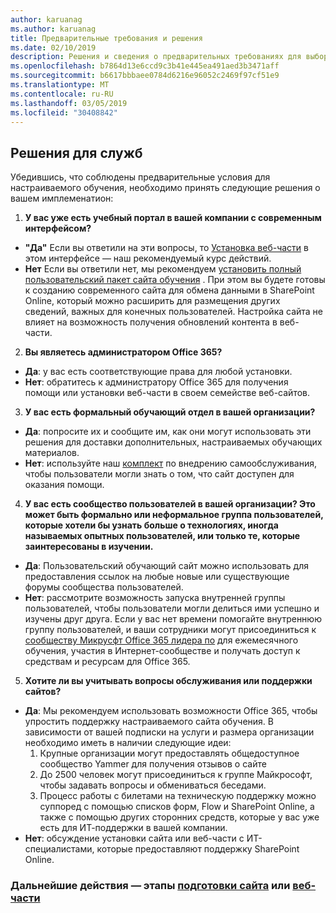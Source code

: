 ```yaml
---
author: karuanag
ms.author: karuanag
title: Предварительные требования и решения
ms.date: 02/10/2019
description: Решения и сведения о предварительных требованиях для выборочной установки и настройки обучения
ms.openlocfilehash: b7864d13e6ccd9c3b41e445ea491aed3b3471aff
ms.sourcegitcommit: b6617bbbaee0784d6216e96052c2469f97cf51e9
ms.translationtype: MT
ms.contentlocale: ru-RU
ms.lasthandoff: 03/05/2019
ms.locfileid: "30408842"
---
```

## <a name="service-decisions"></a>Решения для служб

Убедившись, что соблюдены предварительные условия для настраиваемого обучения, необходимо принять следующие решения о вашем имплеменатион:

1. **У вас уже есть учебный портал в вашей компании с современным интерфейсом?**

- **"Да"** Если вы ответили на эти вопросы, то [Установка веб-части](installwebpart.md) в этом интерфейсе — наш рекомендуемый курс действий.
- **Нет** Если вы ответили нет, мы рекомендуем [установить полный пользовательский пакет сайта обучения](installsitepackage.md) .  При этом вы будете готовы к созданию современного сайта для обмена данными в SharePoint Online, который можно расширить для размещения других сведений, важных для конечных пользователей.  Настройка сайта не влияет на возможность получения обновлений контента в веб-части. 

2. **Вы являетесь администратором Office 365?**

- **Да**: у вас есть соответствующие права для любой установки.
- **Нет**: обратитесь к администратору Office 365 для получения помощи или установки веб-части в своем семействе веб-сайтов.

3. **У вас есть формальный обучающий отдел в вашей организации?**

- **Да**: попросите их и сообщите им, как они могут использовать эти решения для доставки дополнительных, настраиваемых обучающих материалов.
- **Нет**: используйте наш [комплект](driveadoption.md) по внедрению самообслуживания, чтобы пользователи могли знать о том, что сайт доступен для оказания помощи.

4. **У вас есть сообщество пользователей в вашей организации?  Это может быть формально или неформальное группа пользователей, которые хотели бы узнать больше о технологиях, иногда называемых опытных пользователей, или только те, которые заинтересованы в изучении.**

- **Да**: Пользовательский обучающий сайт можно использовать для предоставления ссылок на любые новые или существующие форумы сообщества пользователей.
- **Нет**: рассмотрите возможность запуска внутренней группы пользователей, чтобы пользователи могли делиться ими успешно и изучены друг друга.  Если у вас нет времени помогайте внутреннюю группу пользователей, и ваши сотрудники могут присоединиться к [сообществу Микрусфт Office 365 лидера по](https://aka.ms/O365Champions) для ежемесячного обучения, участия в Интернет-сообществе и получать доступ к средствам и ресурсам для Office 365.

5.  **Хотите ли вы учитывать вопросы обслуживания или поддержки сайтов?**

- **Да**: Мы рекомендуем использовать возможности Office 365, чтобы упростить поддержку настраиваемого сайта обучения.  В зависимости от вашей подписки на услуги и размера организации необходимо иметь в наличии следующие идеи:
    1. Крупные организации могут предоставлять общедоступное сообщество Yammer для получения отзывов о сайте
    2. До 2500 человек могут присоединиться к группе Майкрософт, чтобы задавать вопросы и обмениваться беседами.
    3. Процесс работы с билетами на техническую поддержку можно суппоред с помощью списков форм, Flow и SharePoint Online, а также с помощью других сторонних средств, которые у вас уже есть для ИТ-поддержки в вашей компании. 
- **Нет**: обсуждение установки сайта или веб-части с ИТ-специалистами, которые предоставляют поддержку SharePoint Online.  

### <a name="next-steps---site-provisioninginstallsitepackagemd-or-webpartinstallwebpartmd-installation-steps"></a>Дальнейшие действия — этапы [подготовки сайта](installsitepackage.md) или [веб-части](installwebpart.md)